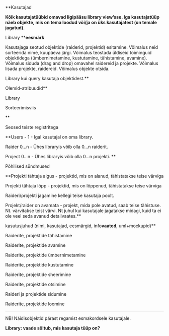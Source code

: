 **Kasutajad**Kõik kasutajatüübid omavad ligipääsu library view’sse. Iga kasutajatüüp näeb objekte, mis on tema loodud või/ja on üks kasutajatest (on temale jagatud).**Library ****eesmärk**

Kasutajaga seotud objektide (raiderid, projektid) esitamine. Võimalus neid sorteerida nime, kuupäeva järgi. Võimalus teostada üldiseid toiminguid objektidega (ümbernimetamine, kustutamine, tähistamine, avamine). Võimalus siduda (drag and drop) omavahel raidereid ja projekte. Võimalus lisada projekte, raidereid. Võimalus objekte otsida. 

Library kui query kasutaja objektidest.**Olemid-atribuudid**

Library

Sorteerimisviis

**Seosed teiste registritega**Users - 1 - Igal kasutajal on oma library.

Raider 0...n - Ühes libraryis võib olla 0...n raiderit.

Project 0...n - Ühes libraryis võib olla 0...n projekti.**Põhilised sündmused**Projekti tähtaja algus - projektid, mis on alanud, tähistatakse teise värviga

Projekti tähtaja lõpp - projektid, mis on lõppenud, tähistatakse teise värviga

Raideri/projekti jagamine kellegi teise kasutaja poolt.

Projekt/raider on avamata - projekt, mida pole avatud, saab teise tähistuse. Nt. värvitakse teist värvi. Nt juhul kui kasutajale jagatakse midagi, kuid ta ei ole veel seda avanud detailvaates.**kasutusjuhud (nimi, kasutajad, eesmärgid, info****vaated****, uml+mockupid)**

Raiderite, projektide tähistamine

Raiderite, projektide avamine

Raiderite, projektide ümbernimetamine

Raiderite, projektide kustutamine

Raiderite, projektide sheerimine

Raiderite, projektide otsimine

Raideri ja projektide sidumine

Raiderite, projektide loomine

----------------

NB! Näidisobjektid pärast regamist esmakordsele kasutajale.

**Library: vaade sõltub, mis kasutaja tüüp on?**

